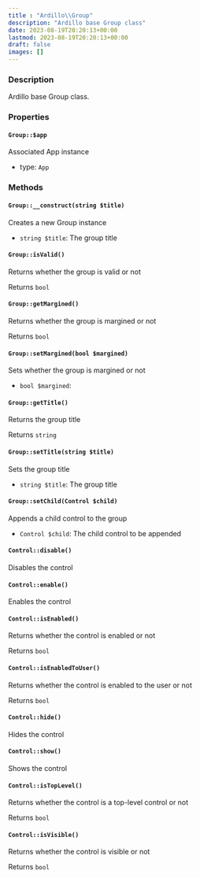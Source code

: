 ```yaml
---
title : "Ardillo\\Group"
description: "Ardillo base Group class"
date: 2023-08-19T20:20:13+00:00
lastmod: 2023-08-19T20:20:13+00:00
draft: false
images: []
---
```

### Description

Ardillo base Group class.

### Properties

#### `Group::$app`

Associated App instance

 * type: `App`



### Methods

#### `Group::__construct(string $title)`

Creates a new Group instance

 * `string $title`: The group title


#### `Group::isValid()`

Returns whether the group is valid or not


Returns `bool`



#### `Group::getMargined()`

Returns whether the group is margined or not


Returns `bool`



#### `Group::setMargined(bool $margined)`

Sets whether the group is margined or not

 * `bool $margined`: 


#### `Group::getTitle()`

Returns the group title


Returns `string`



#### `Group::setTitle(string $title)`

Sets the group title

 * `string $title`: The group title


#### `Group::setChild(Control $child)`

Appends a child control to the group

 * `Control $child`: The child control to be appended


#### `Control::disable()`

Disables the control



#### `Control::enable()`

Enables the control



#### `Control::isEnabled()`

Returns whether the control is enabled or not


Returns `bool`



#### `Control::isEnabledToUser()`

Returns whether the control is enabled to the user or not


Returns `bool`



#### `Control::hide()`

Hides the control



#### `Control::show()`

Shows the control



#### `Control::isTopLevel()`

Returns whether the control is a top-level control or not


Returns `bool`



#### `Control::isVisible()`

Returns whether the control is visible or not


Returns `bool`



